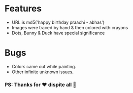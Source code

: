 # Features
* URL is md5('happy birthday praachi - abhas')
* Images were traced by hand & then colored with crayons
* Dots, Bunny & Duck have special significance

# Bugs
* Colors came out while painting.
* Other infinite unknown issues.


### PS: Thanks for ❤ dispite all 🐞